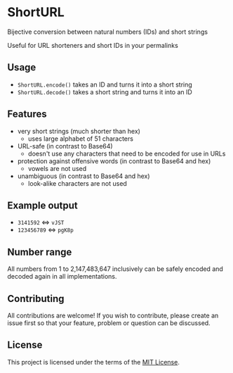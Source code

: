# ShortURL

Bijective conversion between natural numbers (IDs) and short strings

Useful for URL shorteners and short IDs in your permalinks

## Usage

 * `ShortURL.encode()` takes an ID and turns it into a short string
 * `ShortURL.decode()` takes a short string and turns it into an ID

## Features

 * very short strings (much shorter than hex)
   * uses large alphabet of 51 characters
 * URL-safe (in contrast to Base64)
   * doesn't use any characters that need to be encoded for use in URLs
 * protection against offensive words (in contrast to Base64 and hex)
   * vowels are not used
 * unambiguous (in contrast to Base64 and hex)
   * look-alike characters are not used

## Example output

 * `3141592` <=> `vJST`
 * `123456789` <=> `pgK8p`

## Number range

All numbers from 1 to 2,147,483,647 inclusively can be safely encoded and decoded again in all implementations.

## Contributing

All contributions are welcome! If you wish to contribute, please create an issue first so that your feature, problem or question can be discussed.

## License

This project is licensed under the terms of the [MIT License](https://opensource.org/licenses/MIT).
